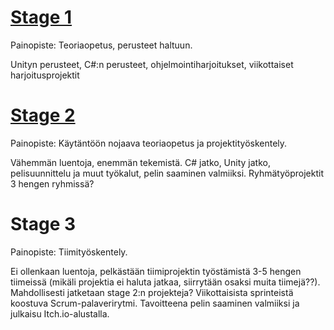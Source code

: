 # [Stage 1](Stage1)

Painopiste: Teoriaopetus, perusteet haltuun.

Unityn perusteet, C#:n perusteet, ohjelmointiharjoitukset, viikottaiset harjoitusprojektit

# [Stage 2](Stage2)

Painopiste: Käytäntöön nojaava teoriaopetus ja projektityöskentely.

Vähemmän luentoja, enemmän tekemistä. C# jatko, Unity jatko, pelisuunnittelu ja muut työkalut, pelin saaminen valmiiksi. Ryhmätyöprojektit 3 hengen ryhmissä?

# Stage 3

Painopiste: Tiimityöskentely.

Ei ollenkaan luentoja, pelkästään tiimiprojektin työstämistä 3-5 hengen tiimeissä (mikäli projektia ei haluta jatkaa, siirrytään osaksi muita tiimejä??). Mahdollisesti jatketaan stage 2:n projekteja? Viikottaisista sprinteistä koostuva Scrum-palaverirytmi. Tavoitteena pelin saaminen valmiiksi ja julkaisu Itch.io-alustalla.